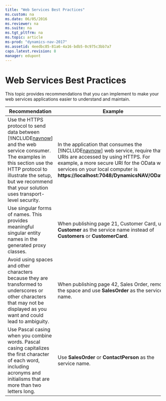 ```yaml
---
title: "Web Services Best Practices"
ms.custom: na
ms.date: 06/05/2016
ms.reviewer: na
ms.suite: na
ms.tgt_pltfrm: na
ms.topic: article
ms-prod: "dynamics-nav-2017"
ms.assetid: 4eedbc85-81a6-4a16-bdb5-0c975c3bb7a7
caps.latest.revision: 8
manager: edupont
---
```

# Web Services Best Practices
This topic provides recommendations that you can implement to make your web services applications easier to understand and maintain.  
  
|Recommendation|Example|  
|--------------------|-------------|  
|Use the HTTPS protocol to send data between [!INCLUDE[navnow](includes/navnow_md.md)] and the web service consumer. The examples in this section use the HTTP protocol to illustrate the setup, but we recommend that your solution uses transport\-level security.|In the application that consumes the [!INCLUDE[navnow](includes/navnow_md.md)] web service, require that URIs are accessed by using HTTPS. For example, a more secure URI for the OData web services on your local computer is **https:\/\/localhost:7048\/DynamicsNAV\/OData\/**.|  
|Use singular forms of names. This provides meaningful singular entity names in the generated proxy classes.|When publishing page 21, Customer Card, use **Customer** as the service name instead of **Customers** or **CustomerCard**.|  
|Avoid using spaces and other characters because they are transformed to underscores or other characters that may not be displayed as you want and could lead to ambiguity.|When publishing page 42, Sales Order, remove the space and use **SalesOrder** as the service name.|  
|Use Pascal casing when you combine words. Pascal casing capitalizes the first character of each word, including acronyms and initialisms that are more than two letters long.|Use **SalesOrder** or **ContactPerson** as the service name.|